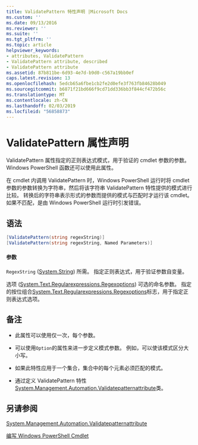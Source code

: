 ```yaml
---
title: ValidatePattern 特性声明 |Microsoft Docs
ms.custom: ''
ms.date: 09/13/2016
ms.reviewer: ''
ms.suite: ''
ms.tgt_pltfrm: ''
ms.topic: article
helpviewer_keywords:
- attributes, ValidatePattern
- ValidatePattern attribute, described
- ValidatePattern attribute
ms.assetid: 87b811be-6d93-4e7d-b9d0-c567a19bb0ef
caps.latest.revision: 13
ms.openlocfilehash: 5edcb65a6fbe1cb2fe2d0efe3f763fb84628b049
ms.sourcegitcommit: b6871f21bd666f9cd71dd336bb3f844cf472b56c
ms.translationtype: MT
ms.contentlocale: zh-CN
ms.lasthandoff: 02/03/2019
ms.locfileid: "56858873"
---
```

# <a name="validatepattern-attribute-declaration"></a>ValidatePattern 属性声明

ValidatePattern 属性指定的正则表达式模式，用于验证的 cmdlet 参数的参数。 Windows PowerShell 函数还可以使用此属性。

在 cmdlet 内调用 ValidatePattern 时，Windows PowerShell 运行时将 cmdlet 参数的参数转换为字符串，然后将该字符串 ValidatePattern 特性提供的模式进行比较。 转换后的字符串表示形式的参数而提供的模式与匹配时才运行该 cmdlet。 如果不匹配，是由 Windows PowerShell 运行时引发错误。

## <a name="syntax"></a>语法

```csharp
[ValidatePattern(string regexString)]
[ValidatePattern(string regexString, Named Parameters)]
```

#### <a name="parameters"></a>参数

`RegexString` ([System.String](/dotnet/api/System.String)) 所需。 指定正则表达式，用于验证参数自变量。

选项 ([System.Text.Regularexpressions.Regexoptions](/dotnet/api/System.Text.RegularExpressions.RegexOptions)) 可选的命名参数。 指定的按位组合[System.Text.Regularexpressions.Regexoptions](/dotnet/api/System.Text.RegularExpressions.RegexOptions)标志，用于指定正则表达式选项。

## <a name="remarks"></a>备注

- 此属性可以使用仅一次，每个参数。

- 可以使用`Option`的属性来进一步定义模式参数。 例如，可以使该模式区分大小写。

- 如果此特性应用于一个集合，集合中的每个元素必须匹配的模式。

- 通过定义 ValidatePattern 特性[System.Management.Automation.Validatepatternattribute](/dotnet/api/System.Management.Automation.ValidatePatternAttribute)类。

## <a name="see-also"></a>另请参阅

[System.Management.Automation.Validatepatternattribute](/dotnet/api/System.Management.Automation.ValidatePatternAttribute)

[编写 Windows PowerShell Cmdlet](./writing-a-windows-powershell-cmdlet.md)
